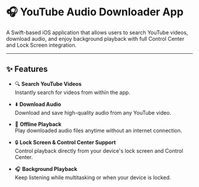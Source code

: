 # 🎧 YouTube Audio Downloader App

A Swift-based iOS application that allows users to search YouTube videos, download audio, and enjoy background playback with full Control Center and Lock Screen integration.

---

## ✨ Features

- 🔍 **Search YouTube Videos**  
  Instantly search for videos from within the app.

- ⬇️ **Download Audio**  
  Download and save high-quality audio from any YouTube video.

- 🎵 **Offline Playback**  
  Play downloaded audio files anytime without an internet connection.

- 🔒 **Lock Screen & Control Center Support**  
  Control playback directly from your device's lock screen and Control Center.

- 🎧 **Background Playback**  
  Keep listening while multitasking or when your device is locked.

